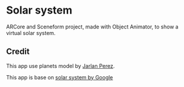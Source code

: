 # Solar system

ARCore and Sceneform project, made with Object Animator, to show a virtual solar system.

## Credit

This app use planets model by [Jarlan Perez][perez].

This app is base on [solar system by Google][google]

[perez]: https://poly.google.com/user/4lZfAdz3x3X

[google]: https://github.com/google-ar/sceneform-android-sdk/tree/master/samples/solarsystem
